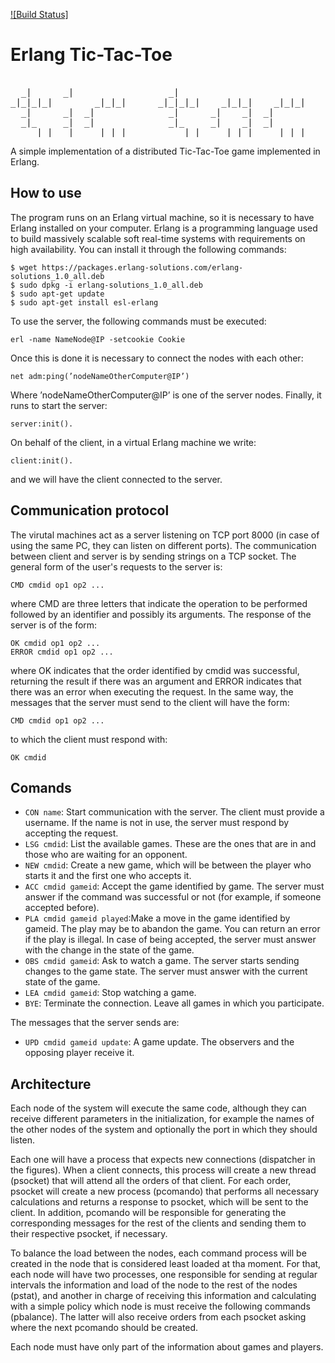 
[![Build Status]](https://github.com/barufa/TaTeTiServer/build-passing.png)

# Erlang Tic-Tac-Toe
<pre>                                                         
  _|      _|                  _|                                _|       
_|_|_|_|        _|_|_|      _|_|_|_|    _|_|_|    _|_|_|      _|_|_|_|    _|_|      _|_| 
  _|      _|  _|              _|      _|    _|  _|              _|      _|    _|  _|_|_|_| 
  _|_     _|  _|              _|_     _|    _|  _|              _|_     _|    _|  _|      
    _|_|  _|    _|_|_|          _|_|    _|_|_|    _|_|_|          _|_|    _|_|      _|_|_|  
</pre>                                                                                                           

A simple implementation of a distributed Tic-Tac-Toe game implemented in Erlang.

## How to use
The program runs on an Erlang virtual machine, so it is necessary to have Erlang installed on your computer.
Erlang is a programming language used to build massively scalable soft real-time systems with requirements on high availability. You can install it through the following commands:
```
$ wget https://packages.erlang-solutions.com/erlang-solutions_1.0_all.deb
$ sudo dpkg -i erlang-solutions_1.0_all.deb
$ sudo apt-get update
$ sudo apt-get install esl-erlang
```
To use the server, the following commands must be executed:
```
erl -name NameNode@IP -setcookie Cookie
```
Once this is done it is necessary to connect the nodes with each other:
```
net adm:ping(’nodeNameOtherComputer@IP’)
```
Where ’nodeNameOtherComputer@IP’ is one of the server nodes. Finally, it runs to start the server:
```
server:init().
```
On behalf of the client, in a virtual Erlang machine we write:
```
client:init().
```
and we will have the client connected to the server.

## Communication protocol
The virutal machines act as a server listening on TCP port 8000 (in case of using the same PC, they can listen on different ports).
The communication between client and server is by sending strings on a TCP socket.
The general form of the user's requests to the server is:
```
CMD cmdid op1 op2 ...
```
where CMD are three letters that indicate the operation to be performed followed by an identifier and possibly its arguments. The response of the server is of the form:
```
OK cmdid op1 op2 ...
ERROR cmdid op1 op2 ...
```
where OK indicates that the order identified by cmdid was successful, returning the result if there was an argument and ERROR indicates that there was an error when executing the request.
In the same way, the messages that the server must send to the client will have the form:
```
CMD cmdid op1 op2 ...
```
to which the client must respond with:
```
OK cmdid
```

## Comands

* `CON name`: Start communication with the server. The client must provide a username. If the name is not in use, the server must respond by accepting the request.
* `LSG cmdid`: List the available games. These are the ones that are in
and those who are waiting for an opponent.
* `NEW cmdid`: Create a new game, which will be between the player who starts it and the first one who accepts it.
* `ACC cmdid gameid`: Accept the game identified by game. The server must answer if the command was successful or not (for example, if someone accepted before).
* `PLA cmdid gameid played`:Make a move in the game identified by gameid. The play may be to abandon the game. You can return an error if the play is illegal. In case of being accepted, the server must answer with the change in the state of the game.
* `OBS cmdid gameid`: Ask to watch a game. The server starts sending changes to the game state. The server must answer with the current state of the game.
* `LEA cmdid gameid`: Stop watching a game.
* `BYE`: Terminate the connection. Leave all games in which you participate.

The messages that the server sends are:
* `UPD cmdid gameid update`: A game update. The observers and the opposing player receive it.

## Architecture
Each node of the system will execute the same code, although they can receive different parameters in the initialization, for example the names of the other nodes of the system and optionally the port in which they should listen.

Each one will have a process that expects new connections (dispatcher in the figures). When a client connects, this process will create a new thread (psocket) that will attend all the orders of that client. For each order, psocket will create a new process (pcomando) that performs all necessary calculations and returns a response to psocket, which will be sent to the client. In addition, pcomando will be responsible for generating the corresponding messages for the rest of the clients and sending them to their respective psocket, if necessary.

To balance the load between the nodes, each command process will be created in the node that is considered least loaded at tha moment. For that, each node will have two processes, one responsible for sending at regular intervals the information and load of the node to the rest of the nodes (pstat), and another in charge of receiving this information and calculating with a simple policy which node is must receive the following commands (pbalance). The latter will also receive orders from each psocket asking where the next pcomando should be created.

Each node must have only part of the information about games and players.


